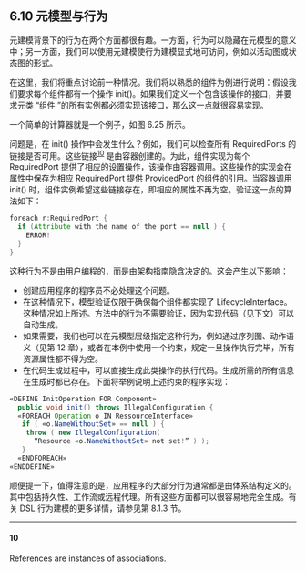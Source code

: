 ## 6.10 元模型与行为
元建模背景下的行为在两个方面都很有趣。一方面，行为可以隐藏在元模型的意义中；另一方面，我们可以使用元建模使行为建模显式地可访问，例如以活动图或状态图的形式。

在这里，我们将重点讨论前一种情况。我们将以熟悉的组件为例进行说明：假设我们要求每个组件都有一个操作 init()。如果我们定义一个包含该操作的接口，并要求元类 “组件 ”的所有实例都必须实现该接口，那么这一点就很容易实现。

一个简单的计算器就是一个例子，如图 6.25 所示。

问题是，在 init() 操作中会发生什么？例如，我们可以检查所有 RequiredPorts 的链接是否可用。这些链接<sup>[10](#10)</sup> 是由容器创建的。为此，组件实现为每个 RequiredPort 提供了相应的设置操作，该操作由容器调用。这些操作的实现会在属性中保存为相应 RequiredPort 提供 ProvidedPort 的组件的引用。当容器调用 init() 时，组件实例希望这些链接存在，即相应的属性不再为空。验证这一点的算法如下：

```java
foreach r:RequiredPort {
  if (Attribute with the name of the port == null ) {
    ERROR!
  }
}
```

这种行为不是由用户编程的，而是由架构指南隐含决定的。这会产生以下影响：

- 创建应用程序的程序员不必处理这个问题。
- 在这种情况下，模型验证仅限于确保每个组件都实现了 LifecycleInterface。这种情况如上所述。方法中的行为不需要验证，因为实现代码（见下文）可以自动生成。
- 如果需要，我们也可以在元模型层级指定这种行为，例如通过序列图、动作语义（见第 12 章），或者在本例中使用一个约束，规定一旦操作执行完毕，所有资源属性都不得为空。
- 在代码生成过程中，可以直接生成此类操作的执行代码。生成所需的所有信息在生成时都已存在。下面将举例说明上述约束的程序实现：

```java
«DEFINE InitOperation FOR Component»
  public void init() throws IllegalConfiguration {
  «FOREACH Operation o IN RessourceInterface»
   if ( «o.NameWithoutSet» == null ) {
    throw ( new IllegalConfiguration(
      “Resource «o.NameWithoutSet» not set!” ) );
   }
  «ENDFOREACH»
«ENDDEFINE»
```

顺便提一下，值得注意的是，应用程序的大部分行为通常都是由体系结构定义的。其中包括持久性、工作流或远程代理。所有这些方面都可以很容易地完全生成。有关 DSL 行为建模的更多详情，请参见第 8.1.3 节。

---
#### 10
References are instances of associations.
